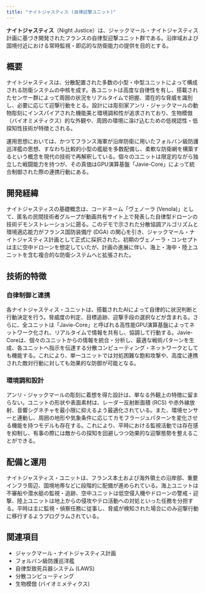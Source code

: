 ```yaml
---
title: "ナイトジャスティス (自律迎撃ユニット)"
---
```


**ナイトジャスティス**（Night Justice）は、ジャックマール・ナイトジャスティス計画に基づき開発されたフランスの自律型迎撃ユニット群である。沿岸域および国境付近における常時監視・即応的な防衛能力の提供を目的とする。

## 概要
ナイトジャスティスは、分散配置された多数の小型・中型ユニットによって構成される防衛システムの中核を成す。各ユニットは高度な自律性を有し、搭載されたセンサー群によって周囲の状況をリアルタイムで把握、潜在的な脅威を識別し、必要に応じて迎撃行動をとる。設計には彫刻家アンリ・ジャックマールの動物彫刻にインスパイアされた機能美と環境調和性が追求されており、生物模倣（バイオミメティクス）的な外観や、周囲の環境に溶け込むための低視認性・低探知性技術が特徴とされる。

運用思想においては、かつてフランス海軍が沿岸防衛に用いたフォルバン級防護巡洋艦の思想、すなわち比較的小型の艦艇を多数配備し、柔軟な防衛網を構築するという概念を現代の技術で再解釈している。個々のユニットは限定的ながら独立した戦闘能力を持つが、その真価はGPU演算基盤「Javie-Core」によって統合制御された際の連携行動にある。

## 開発経緯
ナイトジャスティスの基礎概念は、コードネーム「ヴェノーラ (Venola)」として、匿名の民間技術者グループが動画共有サイト上で発表した自律型ドローンの技術デモンストレーションに遡る。このデモで示された分散協調アルゴリズムと環境適応能力がフランス国防装備庁 (DGA) の関心を引き、ジャックマール・ナイトジャスティス計画として正式に採択された。初期のヴェノーラ・コンセプトは主に空中ドローンを想定していたが、計画の進展に伴い、海上・海中・陸上ユニットを含む複合的な防衛システムへと拡張された。

## 技術的特徴
### 自律制御と連携
各ナイトジャスティス・ユニットは、搭載されたAIによって自律的に状況判断と行動決定を行う。脅威度の判定、目標追跡、迎撃手段の選択などが含まれる。さらに、全ユニットは「Javie-Core」と呼ばれる高性能GPU演算基盤によってネットワーク化され、リアルタイムで情報を共有し、協調して行動する。Javie-Coreは、個々のユニットからの情報を統合・分析し、最適な戦術パターンを生成、各ユニットへ指示を伝達する分散コンピューティング・ネットワークとしても機能する。これにより、単一ユニットでは対処困難な飽和攻撃や、高度に連携された敵対行動に対しても効果的な防御が可能となる。

### 環境調和設計
アンリ・ジャックマールの彫刻に着想を得た設計は、単なる外観上の特徴に留まらない。ユニットの形状や表面素材は、レーダー反射断面積 (RCS) や赤外線放射、音響シグネチャを最小限に抑えるよう最適化されている。また、環境センサーと連動し、周囲の地形や気象条件に応じてカモフラージュパターンを変化させる機能を持つモデルも存在する。これにより、平時における監視活動では存在感を抑制し、有事の際には敵からの探知を回避しつつ効果的な迎撃態勢を整えることができる。

## 配備と運用
ナイトジャスティス・ユニットは、フランス本土および海外領土の沿岸部、重要インフラ周辺、国境地帯などに段階的に配備が進められている。海上ユニットは不審船や潜水艇の監視・追跡、空中ユニットは低空侵入機やドローンの警戒・迎撃、陸上ユニットは地上からの侵攻やテロ活動への対処といった任務を分担する。平時は主に監視・偵察任務に従事し、脅威が検知された場合にのみ迎撃行動に移行するようプログラムされている。

## 関連項目
*   ジャックマール・ナイトジャスティス計画
*   フォルバン級防護巡洋艦
*   自律型致死兵器システム (LAWS)
*   分散コンピューティング
*   生物模倣 (バイオミメティクス)